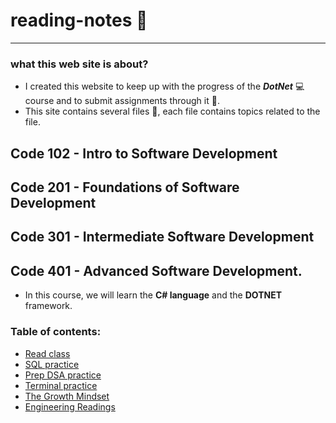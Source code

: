 # reading-notes 📖

---

### what this web site is about?

- I created this website to keep up with the progress of the ***DotNet*** 💻 course and to submit assignments through it 📨.
-  This site contains several files 📁, each file contains topics related to the file.

## Code 102 - Intro to Software Development

## Code 201 - Foundations of Software Development

## Code 301 - Intermediate Software Development

## **Code 401 - Advanced Software Development.**

- In this course, we will learn the **C# language** and the **DOTNET** framework.

### Table of contents: 

- [Read class](https://github.com/alharet7/reading-notes/tree/main/Read-classes)
- [SQL practice](https://github.com/alharet7/reading-notes/blob/main/sql.md)
- [Prep DSA practice](https://github.com/alharet7/reading-notes/blob/main/Prep-DSA-Practice.md)
- [Terminal practice](https://github.com/alharet7/reading-notes/blob/main/Practice-in-the-Terminal.md)
- [The Growth Mindset](https://github.com/alharet7/reading-notes/blob/main/The-Growth-Mindset.md)
- [Engineering Readings](https://github.com/alharet7/reading-notes/blob/main/Engineering-Readings.md)
